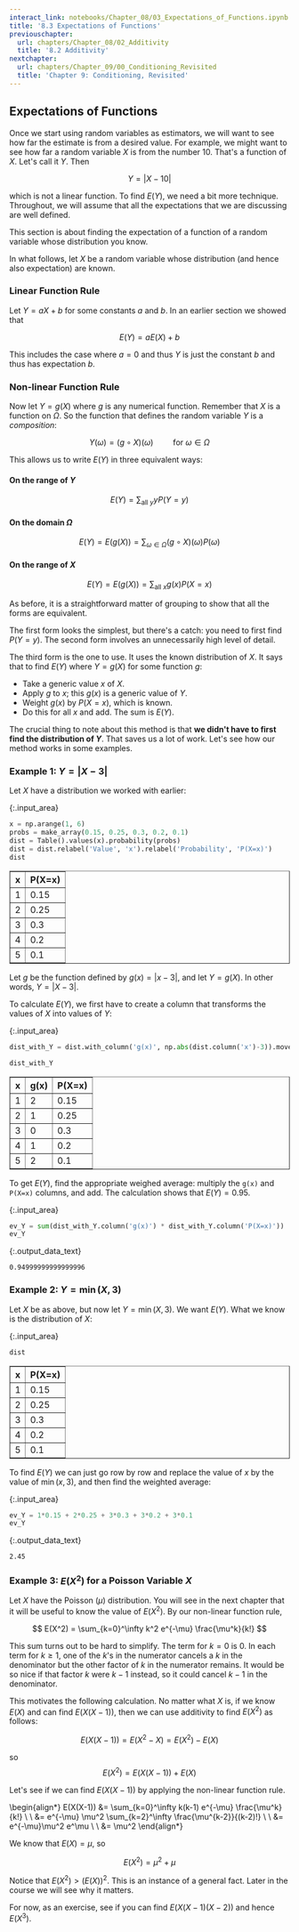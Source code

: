 ```yaml
---
interact_link: notebooks/Chapter_08/03_Expectations_of_Functions.ipynb
title: '8.3 Expectations of Functions'
previouschapter:
  url: chapters/Chapter_08/02_Additivity
  title: '8.2 Additivity'
nextchapter:
  url: chapters/Chapter_09/00_Conditioning_Revisited
  title: 'Chapter 9: Conditioning, Revisited'
---
```


## Expectations of Functions ##

Once we start using random variables as estimators, we will want to see how far the estimate is from a desired value. For example, we might want to see how far a random variable $X$ is from the number 10. That's a function of $X$. Let's call it $Y$. Then

$$
Y = |X - 10|
$$

which is not a linear function. To find $E(Y)$, we need a bit more technique. Throughout, we will assume that all the expectations that we are discussing are well defined.

This section is about finding the expectation of a function of a random variable whose distribution you know.

In what follows, let $X$ be a random variable whose distribution (and hence also expectation) are known.

### Linear Function Rule ###
Let $Y = aX + b$ for some constants $a$ and $b$. In an earlier section we showed that

$$
E(Y) = aE(X) + b
$$

This includes the case where $a=0$ and thus $Y$ is just the constant $b$ and thus has expectation $b$.

### Non-linear Function Rule ###
Now let $Y = g(X)$ where $g$ is any numerical function. Remember that $X$ is a function on $\Omega$. So the function that defines the random variable $Y$ is a *composition*:

$$
Y(\omega) = (g \circ X) (\omega) ~~~~~~~~~ \text{for } \omega \in \Omega
$$

This allows us to write $E(Y)$ in three equivalent ways:

#### On the range of $Y$ ####
$$
E(Y) =  \sum_{\text{all }y} yP(Y=y)
$$

#### On the domain $\Omega$ ####
$$
E(Y) = E(g(X)) = \sum_{\omega \in \Omega} (g \circ X) (\omega) P(\omega)
$$

#### On the range of $X$ ####
$$
E(Y) = E(g(X)) = \sum_{\text{all }x} g(x)P(X=x)
$$

As before, it is a straightforward matter of grouping to show that all the forms are equivalent.

The first form looks the simplest, but there's a catch: you need to first find $P(Y=y)$. The second form involves an unnecessarily high level of detail.

The third form is the one to use. It uses the known distribution of $X$. It says that to find $E(Y)$ where $Y = g(X)$ for some function $g$:
- Take a generic value $x$ of $X$.
- Apply $g$ to $x$; this $g(x)$ is a generic value of $Y$.
- Weight $g(x)$ by $P(X=x)$, which is known.
- Do this for all $x$ and add. The sum is $E(Y)$.

The crucial thing to note about this method is that **we didn't have to first find the distribution of $Y$**. That saves us a lot of work. Let's see how our method works in some examples.

### Example 1: $Y = |X-3|$ ###
Let $X$ have a distribution we worked with earlier:


{:.input_area}
```python
x = np.arange(1, 6)
probs = make_array(0.15, 0.25, 0.3, 0.2, 0.1)
dist = Table().values(x).probability(probs)
dist = dist.relabel('Value', 'x').relabel('Probability', 'P(X=x)')
dist
```




<div markdown="0">
<table border="1" class="dataframe">
    <thead>
        <tr>
            <th>x</th> <th>P(X=x)</th>
        </tr>
    </thead>
    <tbody>
        <tr>
            <td>1   </td> <td>0.15  </td>
        </tr>
    </tbody>
        <tr>
            <td>2   </td> <td>0.25  </td>
        </tr>
    </tbody>
        <tr>
            <td>3   </td> <td>0.3   </td>
        </tr>
    </tbody>
        <tr>
            <td>4   </td> <td>0.2   </td>
        </tr>
    </tbody>
        <tr>
            <td>5   </td> <td>0.1   </td>
        </tr>
    </tbody>
</table>
</div>



Let $g$ be the function defined by $g(x) = |x-3|$, and let $Y = g(X)$. In other words, $Y = |X - 3|$. 

To calculate $E(Y)$, we first have to create a column that transforms the values of $X$ into values of $Y$:


{:.input_area}
```python
dist_with_Y = dist.with_column('g(x)', np.abs(dist.column('x')-3)).move_to_end('P(X=x)')

dist_with_Y
```




<div markdown="0">
<table border="1" class="dataframe">
    <thead>
        <tr>
            <th>x</th> <th>g(x)</th> <th>P(X=x)</th>
        </tr>
    </thead>
    <tbody>
        <tr>
            <td>1   </td> <td>2   </td> <td>0.15  </td>
        </tr>
    </tbody>
        <tr>
            <td>2   </td> <td>1   </td> <td>0.25  </td>
        </tr>
    </tbody>
        <tr>
            <td>3   </td> <td>0   </td> <td>0.3   </td>
        </tr>
    </tbody>
        <tr>
            <td>4   </td> <td>1   </td> <td>0.2   </td>
        </tr>
    </tbody>
        <tr>
            <td>5   </td> <td>2   </td> <td>0.1   </td>
        </tr>
    </tbody>
</table>
</div>



To get $E(Y)$, find the appropriate weighed average: multiply the `g(x)` and `P(X=x)` columns, and add. The calculation shows that $E(Y) = 0.95$.


{:.input_area}
```python
ev_Y = sum(dist_with_Y.column('g(x)') * dist_with_Y.column('P(X=x)'))
ev_Y
```




{:.output_data_text}
```
0.94999999999999996
```



### Example 2: $Y = \min(X, 3)$ ###
Let $X$ be as above, but now let $Y = \min(X, 3)$. We want $E(Y)$. What we know is the distribution of $X$:


{:.input_area}
```python
dist
```




<div markdown="0">
<table border="1" class="dataframe">
    <thead>
        <tr>
            <th>x</th> <th>P(X=x)</th>
        </tr>
    </thead>
    <tbody>
        <tr>
            <td>1   </td> <td>0.15  </td>
        </tr>
    </tbody>
        <tr>
            <td>2   </td> <td>0.25  </td>
        </tr>
    </tbody>
        <tr>
            <td>3   </td> <td>0.3   </td>
        </tr>
    </tbody>
        <tr>
            <td>4   </td> <td>0.2   </td>
        </tr>
    </tbody>
        <tr>
            <td>5   </td> <td>0.1   </td>
        </tr>
    </tbody>
</table>
</div>



To find $E(Y)$ we can just go row by row and replace the value of $x$ by the value of $\min(x, 3)$, and then find the weighted average:


{:.input_area}
```python
ev_Y = 1*0.15 + 2*0.25 + 3*0.3 + 3*0.2 + 3*0.1
ev_Y
```




{:.output_data_text}
```
2.45
```



### Example 3: $E(X^2)$ for a Poisson Variable $X$ ###
Let $X$ have the Poisson $(\mu)$ distribution. You will see in the next chapter that it will be useful to know the value of $E(X^2)$. By our non-linear function rule,

$$
E(X^2) = \sum_{k=0}^\infty k^2 e^{-\mu} \frac{\mu^k}{k!}
$$

This sum turns out to be hard to simplify. The term for $k=0$ is 0. In each term for $k \ge 1$, one of the $k$'s in the numerator cancels a $k$ in the denominator but the other factor of $k$ in the numerator remains. It would be so nice if that factor $k$ were $k-1$ instead, so it could cancel $k-1$ in the denominator.

This motivates the following calculation. No matter what $X$ is, if we know $E(X)$ and can find $E(X(X-1))$, then we can use additivity to find $E(X^2)$ as follows:

$$
E(X(X-1)) = E(X^2 - X) = E(X^2) - E(X) 
$$

so
$$
E(X^2) = E(X(X-1)) + E(X)
$$

Let's see if we can find $E(X(X-1))$ by applying the non-linear function rule.

\begin{align*}
E(X(X-1)) &= \sum_{k=0}^\infty k(k-1) e^{-\mu} \frac{\mu^k}{k!} \\ \\
&= e^{-\mu} \mu^2 \sum_{k=2}^\infty \frac{\mu^{k-2}}{(k-2)!} \\ \\
&= e^{-\mu}\mu^2 e^\mu \\ \\
&= \mu^2
\end{align*}

We know that $E(X) = \mu$, so

$$
E(X^2) = \mu^2 + \mu
$$

Notice that $E(X^2) > (E(X))^2$. This is an instance of a general fact. Later in the course we will see why it matters.

For now, as an exercise, see if you can find $E(X(X-1)(X-2))$ and hence $E(X^3)$.
